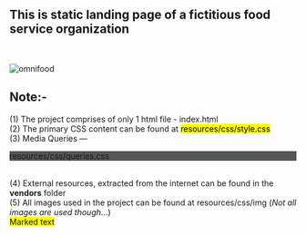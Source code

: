 <h2> This is static landing page of a fictitious food service organization </h2> <br />


![omnifood](https://user-images.githubusercontent.com/30544355/58583370-78bbce00-8271-11e9-8463-037638d66800.png)


## Note:-                                        

(1) The project comprises of only 1 html file - index.html <br />
(2) The primary CSS content can be found at <mark>resources/css/style.css</mark> <br />
(3) Media Queries &mdash; <p style="background-color: #555">resources/css/queries.css</p> <br />
(4) External resources, extracted from the internet can be found in the <strong>vendors</strong> folder <br />
(5) All images used in the project can be found at resources/css/img (<em>Not all images are used though</em>...)<br />
<span style="background-color: #FFFF00">Marked text</span>


